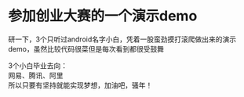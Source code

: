 # 参加创业大赛的一个演示demo
研一下，3个只听过android名字小白，凭着一股蛮劲摸打滚爬做出来的演示demo，虽然比较代码很菜但是每次看到都很受鼓舞<br>

3个小白毕业去向：<br>
网易、腾讯、阿里<br>
所以只要有坚持就能实现梦想，加油吧，骚年！

